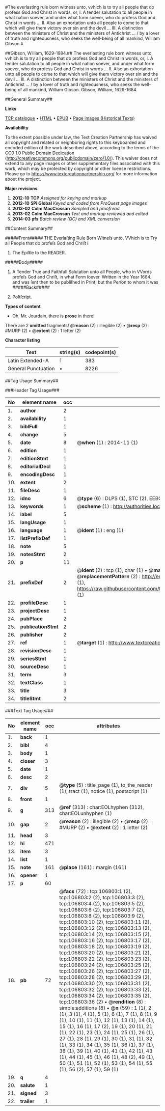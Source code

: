 #The everlasting rule born witness unto, vvhich is to try all people that do profess God and Christ in words, or, I. A tender salutation to all people in what nation soever, and under what form soever, who do profess God and Christ in words ... II. Also an exhortation unto all people to come to that which will give them victory over sin and the devil ... III. A distinction between the ministers of Christ and the ministers of Antichrist ... / by a lover of truth and righteousness, who seeks the well-being of all mankind, William Gibson.#

##Gibson, William, 1629-1684.##
The everlasting rule born witness unto, vvhich is to try all people that do profess God and Christ in words, or, I. A tender salutation to all people in what nation soever, and under what form soever, who do profess God and Christ in words ... II. Also an exhortation unto all people to come to that which will give them victory over sin and the devil ... III. A distinction between the ministers of Christ and the ministers of Antichrist ... / by a lover of truth and righteousness, who seeks the well-being of all mankind, William Gibson.
Gibson, William, 1629-1684.

##General Summary##

**Links**

[TCP catalogue](http://www.ota.ox.ac.uk/tcp/)  • 
[HTML](http://tei.it.ox.ac.uk/tcp/Texts-HTML/free/A42/A42712.html)  • 
[EPUB](http://tei.it.ox.ac.uk/tcp/Texts-EPUB/free/A42/A42712.epub) • 
[Page images (Historical Texts)](https://historicaltexts.jisc.ac.uk/eebo-18110485e)

**Availability**

To the extent possible under law, the Text Creation Partnership has waived all copyright and related or neighboring rights to this keyboarded and encoded edition of the work described above, according to the terms of the CC0 1.0 Public Domain Dedication (http://creativecommons.org/publicdomain/zero/1.0/). This waiver does not extend to any page images or other supplementary files associated with this work, which may be protected by copyright or other license restrictions. Please go to https://www.textcreationpartnership.org/ for more information about the project.

**Major revisions**

1. __2012-10__ __TCP__ *Assigned for keying and markup*
1. __2012-10__ __SPi Global__ *Keyed and coded from ProQuest page images*
1. __2013-02__ __Colm MacCrossan__ *Sampled and proofread*
1. __2013-02__ __Colm MacCrossan__ *Text and markup reviewed and edited*
1. __2014-03__ __pfs__ *Batch review (QC) and XML conversion*

##Content Summary##

#####Front#####
THE Everlaſting Rule Born Witneſs unto, VVhich is to Try all People that do profeſs God and Chriſt i
1. The Epiſtle to the READER.

#####Body#####

1. A Tender True and Faithfull Salutation unto all People, who in VVords profeſs God and Chriſt, in what Form ſoever.
Written in the Year 1664. and was ſent then to be publiſhed in Print; but the Perſon to whom it was 
#####Back#####

1. Poſtſcript.

**Types of content**

  * Oh, Mr. Jourdain, there is **prose** in there!

There are 2 **omitted** fragments! 
 @__reason__ (2) : illegible (2)  •  @__resp__ (2) : #MURP (2)  •  @__extent__ (2) : 1 letter (2)

**Character listing**


|Text|string(s)|codepoint(s)|
|---|---|---|
|Latin Extended-A|ſ|383|
|General Punctuation|•|8226|

##Tag Usage Summary##

###Header Tag Usage###

|No|element name|occ|attributes|
|---|---|---|---|
|1.|__author__|2||
|2.|__availability__|1||
|3.|__biblFull__|1||
|4.|__change__|5||
|5.|__date__|8| @__when__ (1) : 2014-11 (1)|
|6.|__edition__|1||
|7.|__editionStmt__|1||
|8.|__editorialDecl__|1||
|9.|__encodingDesc__|1||
|10.|__extent__|2||
|11.|__fileDesc__|1||
|12.|__idno__|6| @__type__ (6) : DLPS (1), STC (2), EEBO-CITATION (1), OCLC (1), VID (1)|
|13.|__keywords__|1| @__scheme__ (1) : http://authorities.loc.gov/ (1)|
|14.|__label__|5||
|15.|__langUsage__|1||
|16.|__language__|1| @__ident__ (1) : eng (1)|
|17.|__listPrefixDef__|1||
|18.|__note__|5||
|19.|__notesStmt__|2||
|20.|__p__|11||
|21.|__prefixDef__|2| @__ident__ (2) : tcp (1), char (1)  •  @__matchPattern__ (2) : ([0-9\-]+):([0-9IVX]+) (1), (.+) (1)  •  @__replacementPattern__ (2) : http://eebo.chadwyck.com/downloadtiff?vid=$1&page=$2 (1), https://raw.githubusercontent.com/textcreationpartnership/Texts/master/tcpchars.xml#$1 (1)|
|22.|__profileDesc__|1||
|23.|__projectDesc__|1||
|24.|__pubPlace__|2||
|25.|__publicationStmt__|2||
|26.|__publisher__|2||
|27.|__ref__|1| @__target__ (1) : http://www.textcreationpartnership.org/docs/. (1)|
|28.|__revisionDesc__|1||
|29.|__seriesStmt__|1||
|30.|__sourceDesc__|1||
|31.|__term__|3||
|32.|__textClass__|1||
|33.|__title__|3||
|34.|__titleStmt__|2||


###Text Tag Usage###

|No|element name|occ|attributes|
|---|---|---|---|
|1.|__back__|1||
|2.|__bibl__|4||
|3.|__body__|1||
|4.|__closer__|3||
|5.|__date__|1||
|6.|__desc__|2||
|7.|__div__|5| @__type__ (5) : title_page (1), to_the_reader (1), tract (1), notice (1), postscript (1)|
|8.|__front__|1||
|9.|__g__|313| @__ref__ (313) : char:EOLhyphen (312), char:EOLunhyphen (1)|
|10.|__gap__|2| @__reason__ (2) : illegible (2)  •  @__resp__ (2) : #MURP (2)  •  @__extent__ (2) : 1 letter (2)|
|11.|__head__|3||
|12.|__hi__|471||
|13.|__item__|3||
|14.|__list__|1||
|15.|__note__|161| @__place__ (161) : margin (161)|
|16.|__opener__|1||
|17.|__p__|60||
|18.|__pb__|72| @__facs__ (72) : tcp:106803:1 (2), tcp:106803:2 (2), tcp:106803:3 (2), tcp:106803:4 (2), tcp:106803:5 (2), tcp:106803:6 (2), tcp:106803:7 (2), tcp:106803:8 (2), tcp:106803:9 (2), tcp:106803:10 (2), tcp:106803:11 (2), tcp:106803:12 (2), tcp:106803:13 (2), tcp:106803:14 (2), tcp:106803:15 (2), tcp:106803:16 (2), tcp:106803:17 (2), tcp:106803:18 (2), tcp:106803:19 (2), tcp:106803:20 (2), tcp:106803:21 (2), tcp:106803:22 (2), tcp:106803:23 (2), tcp:106803:24 (2), tcp:106803:25 (2), tcp:106803:26 (2), tcp:106803:27 (2), tcp:106803:28 (2), tcp:106803:29 (2), tcp:106803:30 (2), tcp:106803:31 (2), tcp:106803:32 (2), tcp:106803:33 (2), tcp:106803:34 (2), tcp:106803:35 (2), tcp:106803:36 (2)  •  @__rendition__ (8) : simple:additions (8)  •  @__n__ (59) : 1 (1), 2 (1), 3 (1), 4 (1), 5 (1), 6 (1), 7 (1), 8 (1), 9 (1), 10 (1), 11 (1), 12 (1), 13 (1), 14 (1), 15 (1), 16 (1), 17 (2), 19 (1), 20 (1), 21 (1), 22 (1), 23 (1), 24 (1), 25 (1), 26 (1), 27 (1), 28 (1), 29 (1), 30 (1), 31 (1), 32 (1), 33 (1), 34 (1), 35 (1), 36 (1), 37 (1), 38 (1), 39 (1), 40 (1), 41 (1), 42 (1), 43 (1), 44 (1), 45 (1), 46 (1), 48 (2), 49 (1), 50 (1), 51 (1), 52 (1), 53 (1), 54 (1), 55 (1), 56 (2), 57 (1), 59 (1)|
|19.|__q__|4||
|20.|__salute__|1||
|21.|__signed__|3||
|22.|__trailer__|1||
